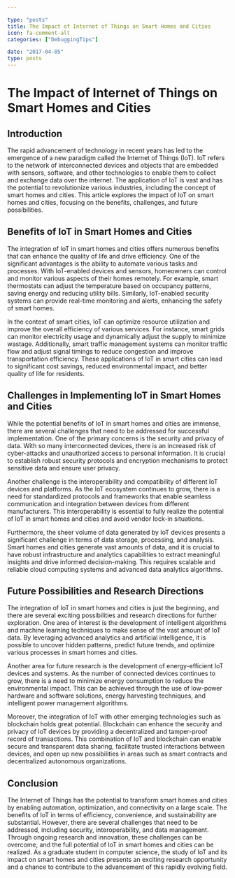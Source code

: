 ```yaml
---

type: "posts"
title: The Impact of Internet of Things on Smart Homes and Cities
icon: fa-comment-alt
categories: ["DebuggingTips"]

date: "2017-04-05"
type: posts
---
```





# The Impact of Internet of Things on Smart Homes and Cities

## Introduction

The rapid advancement of technology in recent years has led to the emergence of a new paradigm called the Internet of Things (IoT). IoT refers to the network of interconnected devices and objects that are embedded with sensors, software, and other technologies to enable them to collect and exchange data over the internet. The application of IoT is vast and has the potential to revolutionize various industries, including the concept of smart homes and cities. This article explores the impact of IoT on smart homes and cities, focusing on the benefits, challenges, and future possibilities.

## Benefits of IoT in Smart Homes and Cities

The integration of IoT in smart homes and cities offers numerous benefits that can enhance the quality of life and drive efficiency. One of the significant advantages is the ability to automate various tasks and processes. With IoT-enabled devices and sensors, homeowners can control and monitor various aspects of their homes remotely. For example, smart thermostats can adjust the temperature based on occupancy patterns, saving energy and reducing utility bills. Similarly, IoT-enabled security systems can provide real-time monitoring and alerts, enhancing the safety of smart homes.

In the context of smart cities, IoT can optimize resource utilization and improve the overall efficiency of various services. For instance, smart grids can monitor electricity usage and dynamically adjust the supply to minimize wastage. Additionally, smart traffic management systems can monitor traffic flow and adjust signal timings to reduce congestion and improve transportation efficiency. These applications of IoT in smart cities can lead to significant cost savings, reduced environmental impact, and better quality of life for residents.

## Challenges in Implementing IoT in Smart Homes and Cities

While the potential benefits of IoT in smart homes and cities are immense, there are several challenges that need to be addressed for successful implementation. One of the primary concerns is the security and privacy of data. With so many interconnected devices, there is an increased risk of cyber-attacks and unauthorized access to personal information. It is crucial to establish robust security protocols and encryption mechanisms to protect sensitive data and ensure user privacy.

Another challenge is the interoperability and compatibility of different IoT devices and platforms. As the IoT ecosystem continues to grow, there is a need for standardized protocols and frameworks that enable seamless communication and integration between devices from different manufacturers. This interoperability is essential to fully realize the potential of IoT in smart homes and cities and avoid vendor lock-in situations.

Furthermore, the sheer volume of data generated by IoT devices presents a significant challenge in terms of data storage, processing, and analysis. Smart homes and cities generate vast amounts of data, and it is crucial to have robust infrastructure and analytics capabilities to extract meaningful insights and drive informed decision-making. This requires scalable and reliable cloud computing systems and advanced data analytics algorithms.

## Future Possibilities and Research Directions

The integration of IoT in smart homes and cities is just the beginning, and there are several exciting possibilities and research directions for further exploration. One area of interest is the development of intelligent algorithms and machine learning techniques to make sense of the vast amount of IoT data. By leveraging advanced analytics and artificial intelligence, it is possible to uncover hidden patterns, predict future trends, and optimize various processes in smart homes and cities.

Another area for future research is the development of energy-efficient IoT devices and systems. As the number of connected devices continues to grow, there is a need to minimize energy consumption to reduce the environmental impact. This can be achieved through the use of low-power hardware and software solutions, energy harvesting techniques, and intelligent power management algorithms.

Moreover, the integration of IoT with other emerging technologies such as blockchain holds great potential. Blockchain can enhance the security and privacy of IoT devices by providing a decentralized and tamper-proof record of transactions. This combination of IoT and blockchain can enable secure and transparent data sharing, facilitate trusted interactions between devices, and open up new possibilities in areas such as smart contracts and decentralized autonomous organizations.

## Conclusion

The Internet of Things has the potential to transform smart homes and cities by enabling automation, optimization, and connectivity on a large scale. The benefits of IoT in terms of efficiency, convenience, and sustainability are substantial. However, there are several challenges that need to be addressed, including security, interoperability, and data management. Through ongoing research and innovation, these challenges can be overcome, and the full potential of IoT in smart homes and cities can be realized. As a graduate student in computer science, the study of IoT and its impact on smart homes and cities presents an exciting research opportunity and a chance to contribute to the advancement of this rapidly evolving field.